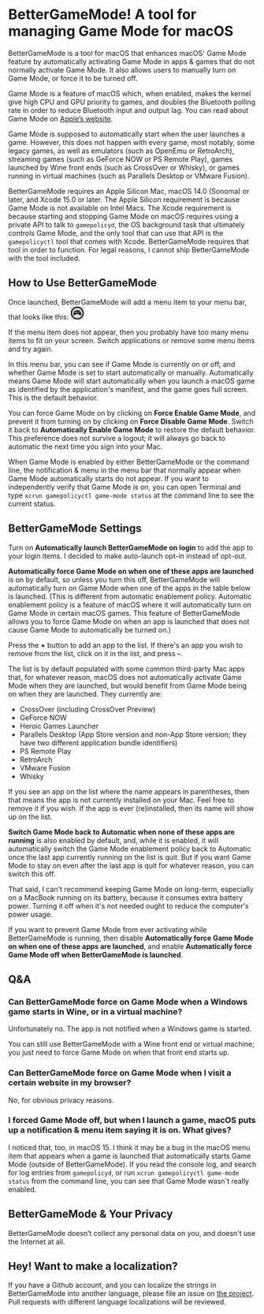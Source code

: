 # BetterGameMode! A tool for managing Game Mode for macOS

BetterGameMode is a tool for macOS that enhances macOS' Game Mode feature by automatically activating Game Mode in apps & games that do not normally activate Game Mode. It also allows users to manually turn on Game Mode, or force it to be turned off.

Game Mode is a feature of macOS which, when enabled, makes the kernel give high CPU and GPU priority to games, and doubles the Bluetooth polling rate in order to reduce Bluetooth input and output lag. You can read about Game Mode on [Apple’s website](https://support.apple.com/en-us/105118).

Game Mode is supposed to automatically start when the user launches a game. However, this does not happen with every game, most notably, some legacy games, as well as emulators (such as OpenEmu or RetroArch), streaming games (such as GeForce NOW or PS Remote Play), games launched by Wine front ends (such as CrossOver or Whisky), or games running in virtual machines (such as Parallels Desktop or VMware Fusion).

BetterGameMode requires an Apple Silicon Mac, macOS 14.0 (Sonoma) or later, and Xcode 15.0 or later. The Apple Silicon requirement is because Game Mode is not available on Intel Macs. The Xcode requirement is because starting and stopping Game Mode on macOS requires using a private API to talk to `gamepolicyd`, the OS background task that ultimately controls Game Mode, and the only tool that can use that API is the `gamepolicyctl` tool that comes with Xcode. BetterGameMode requires that tool in order to function. For legal reasons, I cannot ship BetterGameMode with the tool included.

## How to Use BetterGameMode

Once launched, BetterGameMode will add a menu item to your menu bar, that looks like this: ![image-20250115200953979](image-20250115200953979.png)

If the menu item does not appear, then you probably have too many menu items to fit on your screen. Switch applications or remove some menu items and try again.

In this menu bar, you can see if Game Mode is currently on or off, and whether Game Mode is set to start automatically or manually. Automatically means Game Mode will start automatically when you launch a macOS game as identified by the application's manifest, and the game goes full screen. This is the default behavior.

You can force Game Mode on by clicking on **Force Enable Game Mode**, and prevent it from turning on by clicking on **Force Disable Game Mode**. Switch it back to **Automatically Enable Game Mode** to restore the default behavior. This preference does not survive a logout; it will always go back to automatic the next time you sign into your Mac.

When Game Mode is enabled by either BetterGameMode or the command line, the notification & menu in the menu bar that normally appear when Game Mode automatically starts do not appear. If you want to independently verify that Game Mode is on, you can open Terminal and type `xcrun gamepolicyctl game-mode status` at the command line to see the current status.

## BetterGameMode Settings

Turn on **Automatically launch BetterGameMode on login** to add the app to your login items. I decided to make auto-launch opt-in instead of opt-out.

**Automatically force Game Mode on when one of these apps are launched** is on by default, so unless you turn this off, BetterGameMode will automatically turn on Game Mode when one of the apps in the table below is launched. (This is different from automatic enablement policy. Automatic enablement policy is a feature of macOS where it will automatically turn on Game Mode in certain macOS games. This feature of BetterGameMode allows you to force Game Mode on when an app is launched that does not cause Game Mode to automatically be turned on.)

Press the **+** button to add an app to the list. If there's an app you wish to remove from the list, click on it in the list, and press **-**.

The list is by default populated with some common third-party Mac apps that, for whatever reason, macOS does not automatically activate Game Mode when they are launched, but would benefit from Game Mode being on when they are launched. They currently are:

- CrossOver (including CrossOver Preview)
- GeForce NOW
- Heroic Games Launcher
- Parallels Desktop (App Store version and non-App Store version; they have two different application bundle identifiers)
- PS Remote Play
- RetroArch
- VMware Fusion
- Whisky

If you see an app on the list where the name appears in parentheses, then that means the app is not currently installed on your Mac. Feel free to remove it if you wish. If the app is ever (re)installed, then its name will show up on the list.

**Switch Game Mode back to Automatic when none of these apps are running** is also enabled by default, and, while it is enabled, it will automatically switch the Game Mode enablement policy back to Automatic once the last app currently running on the list is quit. But if you want Game Mode to stay on even after the last app is quit for whatever reason, you can switch this off.

That said, I can't recommend keeping Game Mode on long-term, especially on a MacBook running on its battery, because it consumes extra battery power. Turning it off when it's not needed ought to reduce the computer's power usage.

If you want to prevent Game Mode from ever activating while BetterGameMode is running, then disable **Automatically force Game Mode on when one of these apps are launched**, and enable **Automatically force Game Mode off when BetterGameMode is launched**.

## Q&A

### Can BetterGameMode force on Game Mode when a Windows game starts in Wine, or in a virtual machine?

Unfortunately no. The app is not notified when a Windows game is started.

You can still use BetterGameMode with a Wine front end or virtual machine; you just need to force Game Mode on when that front end starts up.

### Can BetterGameMode force on Game Mode when I visit a certain website in my browser?

No, for obvious privacy reasons.

### I forced Game Mode off, but when I launch a game, macOS puts up a notification & menu item saying it is on. What gives?

I noticed that, too, in macOS 15. I think it may be a bug in the macOS menu item that appears when a game is launched that automatically starts Game Mode (outside of BetterGameMode). If you read the console log, and search for log entries from `gamepolicyd`, or run `xcrun gamepolicyctl game-mode status` from the command line, you can see that Game Mode wasn't really enabled.

## BetterGameMode & Your Privacy

BetterGameMode doesn’t collect any personal data on you, and doesn't use the Internet at all.

## Hey! Want to make a localization?

If you have a Github account, and you can localize the strings in BetterGameMode into another language, please file an issue on [the project](https://github.com/nickzman/BetterGameMode). Pull requests with different language localizations will be reviewed.